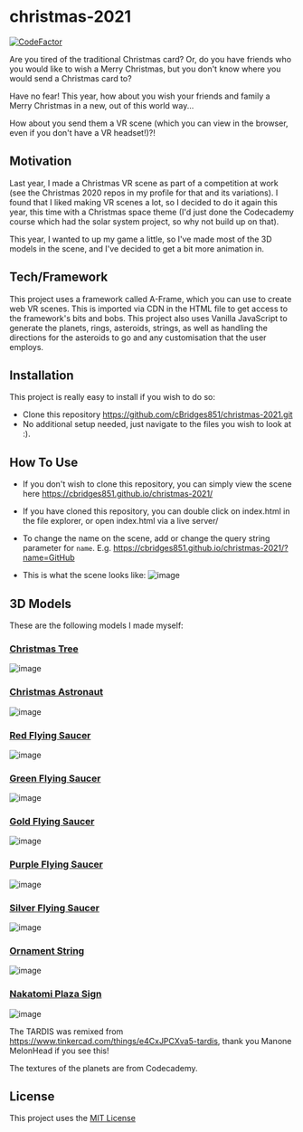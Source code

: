 # christmas-2021

[![CodeFactor](https://www.codefactor.io/repository/github/cbridges851/christmas-2021/badge)](https://www.codefactor.io/repository/github/cbridges851/christmas-2021)

Are you tired of the traditional Christmas card? Or, do you have friends who you would like to wish a Merry Christmas, but you don't know where you would send a Christmas card to?

Have no fear! This year, how about you wish your friends and family a Merry Christmas in a new, out of this world way...  

How about you send them a VR scene (which you can view in the browser, even if you don't have a VR headset!)?!

## Motivation
Last year, I made a Christmas VR scene as part of a competition at work (see the Christmas 2020 repos in my profile for that and its variations). I found that I liked making VR scenes a lot, so I decided to do it again this year, this time with a Christmas space theme (I'd just done the Codecademy course which had the solar system project, so why not build up on that).

This year, I wanted to up my game a little, so I've made most of the 3D models in the scene, and I've decided to get a bit more animation in.

## Tech/Framework
This project uses a framework called A-Frame, which you can use to create web VR scenes. This is imported via CDN in the HTML file to get access to the framework's bits and bobs. This project also uses Vanilla JavaScript to generate the planets, rings, asteroids, strings, as well as handling the directions for the asteroids to go and any customisation that the user employs.

## Installation
This project is really easy to install if you wish to do so:
- Clone this repository https://github.com/cBridges851/christmas-2021.git
- No additional setup needed, just navigate to the files you wish to look at :). 

## How To Use
- If you don't wish to clone this repository, you can simply view the scene here https://cbridges851.github.io/christmas-2021/
- If you have cloned this repository, you can double click on index.html in the file explorer, or open index.html via a live server/

- To change the name on the scene, add or change the query string parameter for `name`. E.g. https://cbridges851.github.io/christmas-2021/?name=GitHub

- This is what the scene looks like:
![image](https://user-images.githubusercontent.com/54030147/147350310-3734364f-e006-483e-9a03-d6a7c6555de5.png)

## 3D Models
These are the following models I made myself:

### [Christmas Tree](https://www.tinkercad.com/things/bPPu2NIb0Ag)
![image](https://user-images.githubusercontent.com/54030147/147350553-c9b64fc4-1f97-433b-b96f-67b9f58692c5.png)

### [Christmas Astronaut](https://www.tinkercad.com/things/4eO5DzrAvAQ)
![image](https://user-images.githubusercontent.com/54030147/147350743-dcb809d5-441b-4f51-801f-cd7bb53d6fc9.png)

### [Red Flying Saucer](https://www.tinkercad.com/things/dEOfhr6ANit)
![image](https://user-images.githubusercontent.com/54030147/147350828-d42d5482-83d5-43be-95ec-7ad25176c04e.png)

### [Green Flying Saucer](https://www.tinkercad.com/things/4IOUGr02d96)
![image](https://user-images.githubusercontent.com/54030147/147350880-5536a260-6c72-4d40-a3b0-16971ad3c6e7.png)

### [Gold Flying Saucer](https://www.tinkercad.com/things/0429PXrb0Fp)
![image](https://user-images.githubusercontent.com/54030147/147350941-f6b86176-0517-4931-a663-5e357eb65d81.png)

### [Purple Flying Saucer](https://www.tinkercad.com/things/jmfpny8B5aj)
![image](https://user-images.githubusercontent.com/54030147/147350987-09b2e70f-8704-4dad-adeb-3fcca8d4b982.png)

### [Silver Flying Saucer](https://www.tinkercad.com/things/bZzpHjgMXvs)
![image](https://user-images.githubusercontent.com/54030147/147351022-974262ed-cd4a-46f1-9ed0-0131b8ceea7d.png)

### [Ornament String](https://www.tinkercad.com/things/2Oujsi8pzZJ)
![image](https://user-images.githubusercontent.com/54030147/147351124-1c0fc332-a9a0-491e-b8c3-31204af52ecf.png)

### [Nakatomi Plaza Sign](https://www.tinkercad.com/things/g52eEdo11xK)
![image](https://user-images.githubusercontent.com/54030147/147351199-76535536-8810-44ca-a716-4213606e6984.png)

The TARDIS was remixed from https://www.tinkercad.com/things/e4CxJPCXva5-tardis, thank you Manone MelonHead if you see this!

The textures of the planets are from Codecademy.

## License
This project uses the [MIT License](https://github.com/cBridges851/christmas-2021/blob/master/LICENSE)
